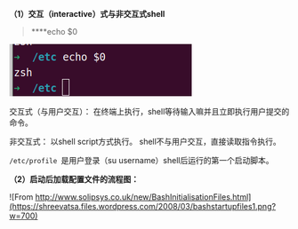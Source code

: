 **（1）交互（interactive）式与非交互式shell**

> ****echo $0

![](../../../assets/2022-11-14-11-03-59-image.png)

交互式（与用户交互）： 在终端上执行，shell等待输入嘛并且立即执行用户提交的命令。

非交互式： 以shell script方式执行。 shell不与用户交互，直接读取指令执行。

`/etc/profile `是用户登录（su username）shell后运行的第一个启动脚本。

**（2）启动后加载配置文件的流程图：**

![From http://www.solipsys.co.uk/new/BashInitialisationFiles.html](https://shreevatsa.files.wordpress.com/2008/03/bashstartupfiles1.png?w=700)

